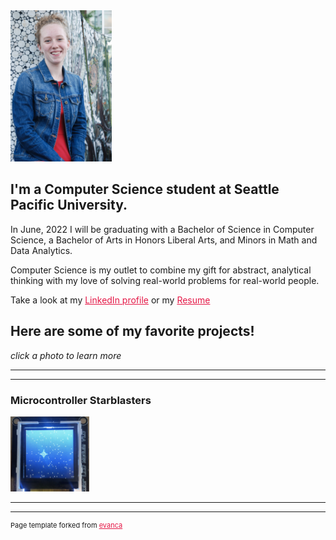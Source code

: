 <img src = "images/IMG_6657.JPG" style="width:162px;height:242px">  

## I'm a Computer Science student at Seattle Pacific University.
In June, 2022 I will be graduating with a Bachelor of Science in Computer Science, a Bachelor of Arts in Honors Liberal Arts, and Minors in Math and Data Analytics.

Computer Science is my outlet to combine my gift for abstract, 
analytical thinking with my love of solving real-world problems for real-world people.  

Take a look at my 
<a href="https://www.linkedin.com/in/katie-honsinger" style = "color:#E51746">LinkedIn profile</a> 
 or my 
<a href = "https://docs.google.com/document/d/1cVIBF1EbtwgrIiXsw_PVmi1fSVNHfQkdOwSudeZ0krA/edit?usp=sharing" style = "color:#E51746">Resume</a>
## Here are some of my  favorite projects!
_click a photo to learn more_

---

---
### Microcontroller Starblasters
<a href = "./starblasters" width=25%><img src = "images/starblasters.png" width=25%></a>


---


---
<p style="font-size:11px">Page template forked from <a href="https://github.com/evanca/quick-portfolio" style = "color:#E51746">evanca</a></p>
<!-- Remove above link if you don't want to attibute -->
